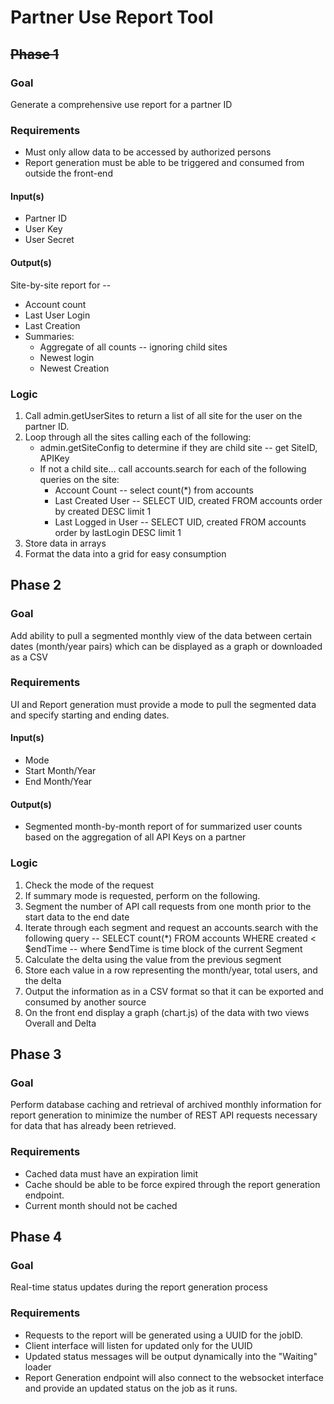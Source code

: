 # Partner Use Report Tool
## ~~Phase 1~~

### Goal
Generate a comprehensive use report for a partner ID

### Requirements
 * Must only allow data to be accessed by authorized persons
 * Report generation must be able to be triggered and consumed from outside the front-end

#### Input(s)
 * Partner ID
 * User Key
 * User Secret

#### Output(s)
Site-by-site report for --
  * Account count
  * Last User Login
  * Last Creation
  * Summaries:
    * Aggregate of all counts -- ignoring child sites
    * Newest login
    * Newest Creation

### Logic
1. Call admin.getUserSites to return a list of all site for the user on the partner ID.
2. Loop through all the sites calling each of the following:
    * admin.getSiteConfig to determine if they are child site -- get SiteID, APIKey
    * If not a child site... call accounts.search for each of the following queries on the site:
      * Account Count -- select count(*) from accounts
      * Last Created User -- SELECT UID, created FROM accounts order by created DESC limit 1
      * Last Logged in User -- SELECT UID, created FROM accounts order by lastLogin DESC limit 1
3. Store data in arrays
4. Format the data into a grid for easy consumption

## Phase 2

### Goal
Add ability to pull a segmented monthly view of the data between certain dates (month/year pairs) which can be displayed as a graph or downloaded as a CSV

### Requirements
UI and Report generation must provide a mode to pull the segmented data and specify starting and ending dates.

#### Input(s)
  * Mode
  * Start Month/Year
  * End Month/Year

#### Output(s)
 * Segmented month-by-month report of for summarized user counts based on the aggregation of all API Keys on a partner

### Logic
 1. Check the mode of the request
 2. If summary mode is requested, perform on the following.
 3. Segment the number of API call requests from one month prior to the start data to the end date
 4. Iterate through each segment and request an accounts.search with the following query -- SELECT count(*) FROM accounts WHERE created < $endTime -- where $endTime is time block of the current Segment
 5. Calculate the delta using the value from the previous segment
 6. Store each value in a row representing the month/year, total users, and the delta
 7. Output the information as in a CSV format so that it can be exported and consumed by another source
 8. On the front end display a graph (chart.js) of the data with two views Overall and Delta

## Phase 3

### Goal
Perform database caching and retrieval of archived monthly information for report generation to minimize the number of REST API requests necessary for data that has already been retrieved.  

### Requirements
 * Cached data must have an expiration limit
 * Cache should be able to be force expired through the report generation endpoint.
 * Current month should not be cached

## Phase 4

### Goal
Real-time status updates during the report generation process

### Requirements
* Requests to the report will be generated using a UUID for the jobID.
* Client interface will listen for updated only for the UUID
* Updated status messages will be output dynamically into the "Waiting" loader
* Report Generation endpoint will also connect to the websocket interface and provide an updated status on the job as it runs.

